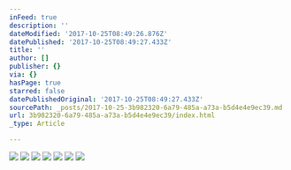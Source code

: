 ```yaml
---
inFeed: true
description: ''
dateModified: '2017-10-25T08:49:26.876Z'
datePublished: '2017-10-25T08:49:27.433Z'
title: ''
author: []
publisher: {}
via: {}
hasPage: true
starred: false
datePublishedOriginal: '2017-10-25T08:49:27.433Z'
sourcePath: _posts/2017-10-25-3b982320-6a79-485a-a73a-b5d4e4e9ec39.md
url: 3b982320-6a79-485a-a73a-b5d4e4e9ec39/index.html
_type: Article

---
```

![](https://the-grid-user-content.s3-us-west-2.amazonaws.com/8420d8cb-f296-4faa-ac86-f651c05c4c23.jpg)
![](https://the-grid-user-content.s3-us-west-2.amazonaws.com/488b9695-df52-44a0-99df-70f8e9e8b314.jpg)
![](https://the-grid-user-content.s3-us-west-2.amazonaws.com/f4e901c5-d255-4a43-af01-a835a9413ea8.jpg)
![](https://the-grid-user-content.s3-us-west-2.amazonaws.com/175f8789-a969-490b-84d4-3a00a633e6a2.jpg)
![](https://the-grid-user-content.s3-us-west-2.amazonaws.com/fbdae5f0-3980-4928-af8b-45a9deb8c312.jpg)
![](https://the-grid-user-content.s3-us-west-2.amazonaws.com/41e5527c-ae15-4770-8bfe-0db0e659702b.jpg)
![](https://the-grid-user-content.s3-us-west-2.amazonaws.com/0747488a-cd32-4092-8919-f847656fb5e8.jpg)
